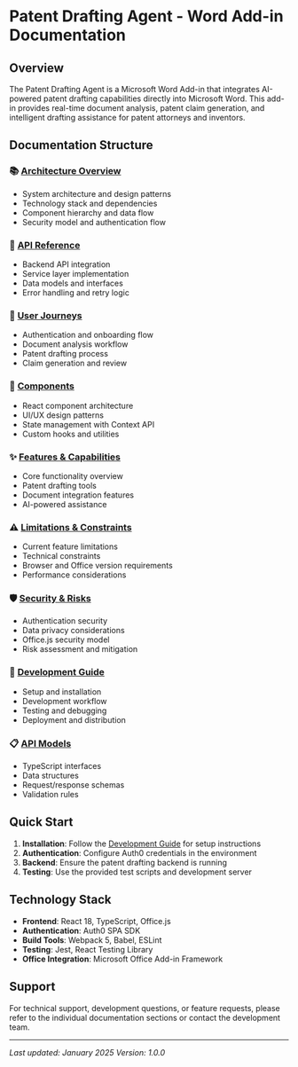 # Patent Drafting Agent - Word Add-in Documentation

## Overview

The Patent Drafting Agent is a Microsoft Word Add-in that integrates AI-powered patent drafting capabilities directly into Microsoft Word. This add-in provides real-time document analysis, patent claim generation, and intelligent drafting assistance for patent attorneys and inventors.

## Documentation Structure

### 📚 [Architecture Overview](./architecture.md)
- System architecture and design patterns
- Technology stack and dependencies
- Component hierarchy and data flow
- Security model and authentication flow

### 🔌 [API Reference](./api-reference.md)
- Backend API integration
- Service layer implementation
- Data models and interfaces
- Error handling and retry logic

### 🚀 [User Journeys](./user-journeys.md)
- Authentication and onboarding flow
- Document analysis workflow
- Patent drafting process
- Claim generation and review

### 🧩 [Components](./components.md)
- React component architecture
- UI/UX design patterns
- State management with Context API
- Custom hooks and utilities

### ✨ [Features & Capabilities](./features.md)
- Core functionality overview
- Patent drafting tools
- Document integration features
- AI-powered assistance

### ⚠️ [Limitations & Constraints](./limitations.md)
- Current feature limitations
- Technical constraints
- Browser and Office version requirements
- Performance considerations

### 🛡️ [Security & Risks](./security-risks.md)
- Authentication security
- Data privacy considerations
- Office.js security model
- Risk assessment and mitigation

### 🚀 [Development Guide](./development.md)
- Setup and installation
- Development workflow
- Testing and debugging
- Deployment and distribution

### 📋 [API Models](./api-models.md)
- TypeScript interfaces
- Data structures
- Request/response schemas
- Validation rules

## Quick Start

1. **Installation**: Follow the [Development Guide](./development.md) for setup instructions
2. **Authentication**: Configure Auth0 credentials in the environment
3. **Backend**: Ensure the patent drafting backend is running
4. **Testing**: Use the provided test scripts and development server

## Technology Stack

- **Frontend**: React 18, TypeScript, Office.js
- **Authentication**: Auth0 SPA SDK
- **Build Tools**: Webpack 5, Babel, ESLint
- **Testing**: Jest, React Testing Library
- **Office Integration**: Microsoft Office Add-in Framework

## Support

For technical support, development questions, or feature requests, please refer to the individual documentation sections or contact the development team.

---

*Last updated: January 2025*
*Version: 1.0.0*
